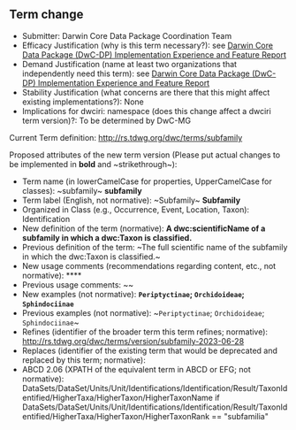 ## Term change

* Submitter: Darwin Core Data Package Coordination Team
* Efficacy Justification (why is this term necessary?): see [Darwin Core Data Package (DwC-DP) Implementation Experience and Feature Report](https://gbif.github.io/dwc-dp/docs/dwc_dp_implementation_feature_reports.pdf)
* Demand Justification (name at least two organizations that independently need this term): see [Darwin Core Data Package (DwC-DP) Implementation Experience and Feature Report](https://gbif.github.io/dwc-dp/docs/dwc_dp_implementation_feature_reports.pdf)
* Stability Justification (what concerns are there that this might affect existing implementations?): None
* Implications for dwciri: namespace (does this change affect a dwciri term version)?: To be determined by DwC-MG

Current Term definition: http://rs.tdwg.org/dwc/terms/subfamily

Proposed attributes of the new term version (Please put actual changes to be implemented in **bold** and ~strikethrough~):

* Term name (in lowerCamelCase for properties, UpperCamelCase for classes): ~subfamily~ **subfamily**
* Term label (English, not normative): ~Subfamily~ **Subfamily**
* Organized in Class (e.g., Occurrence, Event, Location, Taxon): Identification
* New definition of the term (normative): **A dwc:scientificName of a subfamily in which a dwc:Taxon is classified.**
* Previous definition of the term: ~The full scientific name of the subfamily in which the dwc:Taxon is classified.~
* New usage comments (recommendations regarding content, etc., not normative): **** 
* Previous usage comments: ~~
* New examples (not normative): **`Periptyctinae`; `Orchidoideae`; `Sphindociinae`**
* Previous examples (not normative): ~`Periptyctinae`; `Orchidoideae`; `Sphindociinae`~
* Refines (identifier of the broader term this term refines; normative): http://rs.tdwg.org/dwc/terms/version/subfamily-2023-06-28
* Replaces (identifier of the existing term that would be deprecated and replaced by this term; normative): 
* ABCD 2.06 (XPATH of the equivalent term in ABCD or EFG; not normative): DataSets/DataSet/Units/Unit/Identifications/Identification/Result/TaxonIdentified/HigherTaxa/HigherTaxon/HigherTaxonName if DataSets/DataSet/Units/Unit/Identifications/Identification/Result/TaxonIdentified/HigherTaxa/HigherTaxon/HigherTaxonRank == "subfamilia"
